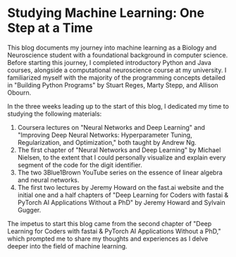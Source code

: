 # Studying Machine Learning: One Step at a Time

This blog documents my journey into machine learning as a Biology and Neuroscience student with a foundational background in computer science. Before starting this journey, I completed introductory Python and Java courses, alongside a computational neuroscience course at my university. I familiarized myself with the majority of the programming concepts detailed in "Building Python Programs" by Stuart Reges, Marty Stepp, and Allison Obourn. 

In the three weeks leading up to the start of this blog, I dedicated my time to studying the following materials: 
  1. Coursera lectures on "Neural Networks and Deep Learning" and "Improving Deep Neural Networks: Hyperparameter Tuning, Regularization, and Optimization," both taught by Andrew Ng.
  2. The first chapter of "Neural Networks and Deep Learning" by Michael Nielsen, to the extent that I could personally visualize and explain every segment of the code for the digit identifier.
  3. The two 3Blue1Brown YouTube series on the essence of linear algebra and neural networks.
  4. The first two lectures by Jeremy Howard on the fast.ai website and the initial one and a half chapters of "Deep Learning for Coders with fastai & PyTorch AI Applications Without a PhD" by Jeremy Howard and Sylvain Gugger.

The impetus to start this blog came from the second chapter of "Deep Learning for Coders with fastai & PyTorch AI Applications Without a PhD," which prompted me to share my thoughts and experiences as I delve deeper into the field of machine learning.
